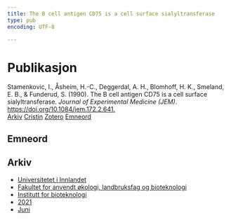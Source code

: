 ```yaml
---
title: The B cell antigen CD75 is a cell surface sialyltransferase
type: pub
encoding: UTF-8

---
```

<h1>Publikasjon</h1>
<article id="csl-bib-container-R7H9XYQ8" class="csl-bib-container">
  <div class="csl-bib-body"> <div class="csl-entry">Stamenkovic, I., Åsheim, H.-C., Deggerdal, A. H., Blomhoff, H. K., Smeland, E. B., &#38; Funderud, S. (1990). The B cell antigen CD75 is a cell surface sialyltransferase. <i>Journal of Experimental Medicine (JEM)</i>. <a href="https://doi.org/10.1084/jem.172.2.641.">https://doi.org/10.1084/jem.172.2.641.</a></div> </div>
  <div class="csl-bib-buttons">
    <a href="#taxonomy-article-R7H9XYQ8" alt="archive" class="csl-bib-button">Arkiv</a>
    <a href="https://app.cristin.no/results/show.jsf?id=1912985" alt="Cristin" class="csl-bib-button">Cristin</a>
    <a href="http://zotero.org/groups/5881554/items/R7H9XYQ8" alt="Zotero" class="csl-bib-button">Zotero</a>
    <a href="#keywords-article-R7H9XYQ8" alt="keywords" class="csl-bib-button">Emneord</a>
  </div>
  <div id="csl-bib-meta-container-R7H9XYQ8"></div>
</article>
<div id="csl-bib-meta-R7H9XYQ8" class="csl-bib-meta">
  <article id="keywords-article-R7H9XYQ8" class="keywords-article">
    <h1>Emneord</h1>
    
  </article>
  <article id="taxonomy-article-R7H9XYQ8" class="taxonomy-article">
    <h1>Arkiv</h1>
    <ul>
      <li><a href="{{< params subfolder >}}nn/archive/?key=3DCRN523">Universitetet i Innlandet</a></li>
      <li><a href="{{< params subfolder >}}nn/archive/?key=T77LXH6D">Fakultet for anvendt økologi, landbruksfag og bioteknologi</a></li>
      <li><a href="{{< params subfolder >}}nn/archive/?key=VL6KDQ85">Institutt for bioteknologi</a></li>
      <li><a href="{{< params subfolder >}}nn/archive/?key=FJH75VJD">2021</a></li>
      <li><a href="{{< params subfolder >}}nn/archive/?key=WWU8EN66">Juni</a></li>
    </ul>
  </article>
</div>
